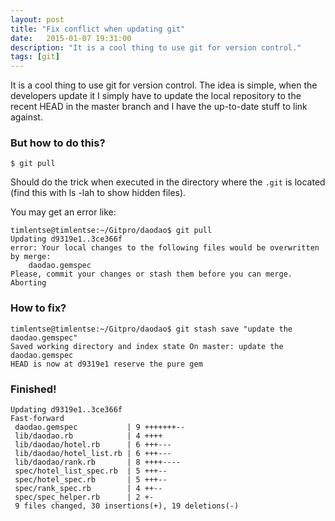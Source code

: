 ```yaml
---
layout: post
title: "Fix conflict when updating git"
date:   2015-01-07 19:31:00
description: "It is a cool thing to use git for version control."
tags: [git]
---
```


It is a cool thing to use git for version control. The idea is simple, when the developers update it I simply have to update 
the local repository to the recent HEAD in the master branch and I have the up-to-date stuff to link against.

<h3>But how to do this?</h3>   

```shell
$ git pull
``` 

Should do the trick when executed in the directory where the `.git` is located (find this with ls -lah to show hidden files).

You may get an error like: 

```shell
timlentse@timlentse:~/Gitpro/daodao$ git pull   
Updating d9319e1..3ce366f   
error: Your local changes to the following files would be overwritten by merge:   
	daodao.gemspec   
Please, commit your changes or stash them before you can merge.   
Aborting      
```

<h3>How to fix?</h3>   

```shell
timlentse@timlentse:~/Gitpro/daodao$ git stash save "update the daodao.gemspec"   
Saved working directory and index state On master: update the daodao.gemspec   
HEAD is now at d9319e1 reserve the pure gem   
```   

<h3>Finished!</h3>       

```shell
Updating d9319e1..3ce366f   
Fast-forward   
 daodao.gemspec           | 9 +++++++--   
 lib/daodao.rb            | 4 ++++   
 lib/daodao/hotel.rb      | 6 +++---   
 lib/daodao/hotel_list.rb | 6 +++---   
 lib/daodao/rank.rb       | 8 ++++----   
 spec/hotel_list_spec.rb  | 5 +++--   
 spec/hotel_spec.rb       | 5 +++--   
 spec/rank_spec.rb        | 4 ++--   
 spec/spec_helper.rb      | 2 +-   
 9 files changed, 30 insertions(+), 19 deletions(-)   
```  

